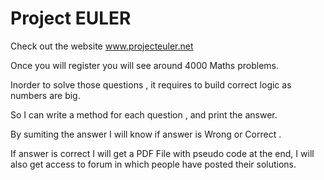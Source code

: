 Project EULER
=====

Check out the website www.projecteuler.net

Once you will register you will see around 4000 Maths problems. 

Inorder to solve those questions , it requires to build correct logic as numbers are big.

So I can write a method for each question , and print the answer.

By sumiting the answer I will know if answer is Wrong or Correct . 

If answer is correct I will  get a PDF File with pseudo code at the end, I will also get access to forum in which people have posted their solutions.




